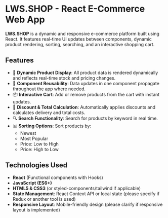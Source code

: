 # LWS.SHOP - React E-Commerce Web App

**LWS.SHOP** is a dynamic and responsive e-commerce platform built using React. It features real-time UI updates between components, dynamic product rendering, sorting, searching, and an interactive shopping cart.


## Features

- 🛒 **Dynamic Product Display**: All product data is rendered dynamically and reflects real-time stock and pricing changes.
- 🔄 **Component Reusability**: Data updates in one component propagate throughout the app where needed.
- 📦 **Interactive Cart**: Add or remove products from the cart with instant updates.
- 🧮 **Discount & Total Calculation**: Automatically applies discounts and calculates delivery and total costs.
- 🔍 **Search Functionality**: Search for products by keyword in real time.
- 📊 **Sorting Options**: Sort products by:
  - Newest
  - Most Popular
  - Price: Low to High
  - Price: High to Low
  
  

## Technologies Used

- **React** (Functional components with Hooks)
- **JavaScript (ES6+)**
- **HTML5 & CSS3** (or styled-components/tailwind if applicable)
- **State Management**: React Context API or local state (please specify if Redux or another tool is used)
- **Responsive Layout**: Mobile-friendly design (please clarify if responsive layout is implemented)

